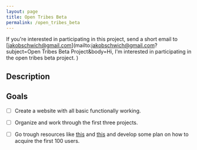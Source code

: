 ```yaml
---
layout: page
title: Open Tribes Beta
permalink: /open_tribes_beta
---
```


If you're interested in participating in this project, send a short email to [jakobschwich@gmail.com](mailto:jakobschwich@gmail.com?subject=Open Tribes Beta Project&body=Hi, I'm interested in participating in the open tribes beta project. )



## Description




## Goals

- [ ] Create a website with all basic functionally working. 
- [ ] Organize and work through the first three projects.
- [ ] Go trough resources like [this](http://www.communitybuildingguide.com/) and [this](https://medium.com/@yegg/the-bullseye-framework-for-getting-traction-ef49d05bfd7e) and develop some plan on how to acquire the first 100 users.  


